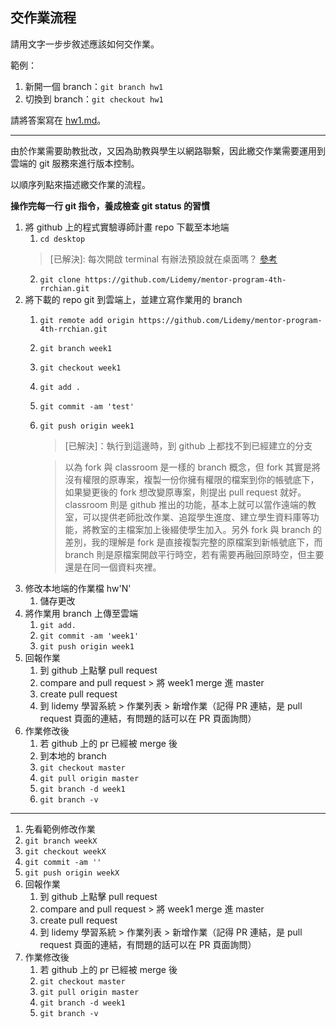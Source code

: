 ## 交作業流程

請用文字一步步敘述應該如何交作業。

範例：

1. 新開一個 branch：`git branch hw1`
2. 切換到 branch：`git checkout hw1`

請將答案寫在 [hw1.md](hw1.md)。

---

由於作業需要助教批改，又因為助教與學生以網路聯繫，因此繳交作業需要運用到雲端的 git 服務來進行版本控制。

以順序列點來描述繳交作業的流程。

**操作完每一行 git 指令，養成檢查 git status 的習慣**

1. 將 github 上的程式實驗導師計畫 repo 下載至本地端
    1. ``cd desktop`` 
    > [已解決]: 每次開啟 terminal 有辦法預設就在桌面嗎？ [參考](https://www.goston.net/2013/11/19/4381/)
    2. ``git clone https://github.com/Lidemy/mentor-program-4th-rrchian.git``
2. 將下載的 repo git 到雲端上，並建立寫作業用的 branch
    1. ``git remote add origin https://github.com/Lidemy/mentor-program-4th-rrchian.git``
    2. ``git branch week1``
    3. ``git checkout week1``
    4. ``git add .``
    5. ``git commit -am 'test'``
    6. ``git push origin week1 ``
        > [已解決]：執行到這邊時，到 github 上都找不到已經建立的分支  
        
        > 以為 fork 與 classroom 是一樣的 branch 概念，但 fork 其實是將沒有權限的原專案，複製一份你擁有權限的檔案到你的帳號底下，如果變更後的 fork 想改變原專案，則提出 pull request 就好。classroom 則是 github 推出的功能，基本上就可以當作遠端的教室，可以提供老師批改作業、追蹤學生進度、建立學生資料庫等功能，將教室的主檔案加上後綴使學生加入。另外 fork 與 branch 的差別，我的理解是 fork 是直接複製完整的原檔案到新帳號底下，而 branch 則是原檔案開啟平行時空，若有需要再融回原時空，但主要還是在同一個資料夾裡。
3. 修改本地端的作業檔 hw'N'
    1. 儲存更改
4. 將作業用 branch 上傳至雲端
    1. ``git add.``
    2. ``git commit -am 'week1'``
    3. ``git push origin week1``
5. 回報作業
    1. 到 github 上點擊 pull request
    2. compare and pull request > 將 week1 merge 進 master
    3. create pull request
    4. 到 lidemy 學習系統 > 作業列表 > 新增作業（記得 PR 連結，是 pull request 頁面的連結，有問題的話可以在 PR 頁面詢問） 
6. 作業修改後
    1. 若 github 上的 pr 已經被 merge 後
    2. 到本地的 branch
    3. ``git checkout master``
    4. ``git pull origin master``
    5. ``git branch -d week1``
    6. ``git branch -v ``

----

1. 先看範例修改作業
2. ``git branch weekX``
3. ``git checkout weekX``
4. ``git commit -am ''``
5. ``git push origin weekX ``
6. 回報作業
    1. 到 github 上點擊 pull request
    2. compare and pull request > 將 week1 merge 進 master
    3. create pull request
    4. 到 lidemy 學習系統 > 作業列表 > 新增作業（記得 PR 連結，是 pull request 頁面的連結，有問題的話可以在 PR 頁面詢問） 
7. 作業修改後
    1. 若 github 上的 pr 已經被 merge 後
    3. ``git checkout master``
    4. ``git pull origin master``
    5. ``git branch -d week1``
    6. ``git branch -v ``


